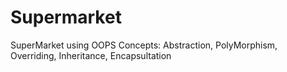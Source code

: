 # Supermarket
SuperMarket using OOPS Concepts: Abstraction, PolyMorphism, Overriding, Inheritance, Encapsultation
